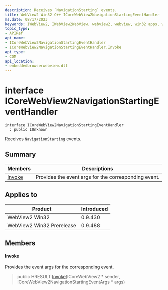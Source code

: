 ```yaml
---
description: Receives `NavigationStarting` events.
title: WebView2 Win32 C++ ICoreWebView2NavigationStartingEventHandler
ms.date: 08/17/2023
keywords: IWebView2, IWebView2WebView, webview2, webview, win32 apps, win32, edge, ICoreWebView2, ICoreWebView2Controller, browser control, edge html, ICoreWebView2NavigationStartingEventHandler
topic_type: 
- APIRef
api_name:
- ICoreWebView2NavigationStartingEventHandler
- ICoreWebView2NavigationStartingEventHandler.Invoke
api_type:
- COM
api_location:
- embeddedbrowserwebview.dll
---
```


# interface ICoreWebView2NavigationStartingEventHandler

```
interface ICoreWebView2NavigationStartingEventHandler
  : public IUnknown
```

Receives `NavigationStarting` events.

## Summary

 Members                        | Descriptions
--------------------------------|---------------------------------------------
[Invoke](#invoke) | Provides the event args for the corresponding event.

## Applies to

Product                         | Introduced
--------------------------------|---------------------------------------------
WebView2 Win32            |    0.9.430
WebView2 Win32 Prerelease |    0.9.488

## Members

#### Invoke

Provides the event args for the corresponding event.

> public HRESULT [Invoke](#invoke)(ICoreWebView2 * sender, ICoreWebView2NavigationStartingEventArgs * args)

